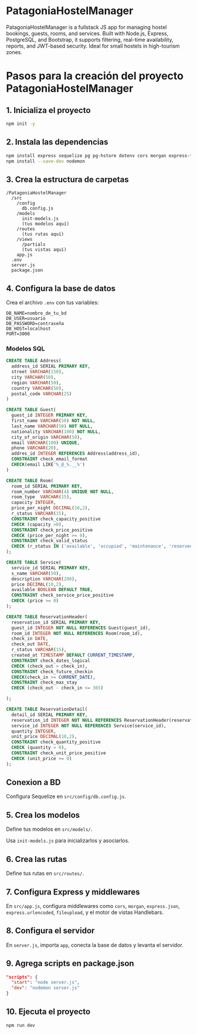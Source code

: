 # PatagoniaHostelManager
PatagoniaHostelManager is a fullstack JS app for managing hostel bookings, guests, rooms, and services. Built with Node.js, Express, PostgreSQL, and Bootstrap, it supports filtering, real-time availability, reports, and JWT-based security. Ideal for small hostels in high-tourism zones.


# Pasos para la creación del proyecto PatagoniaHostelManager

## 1. Inicializa el proyecto

```bash
npm init -y
```

## 2. Instala las dependencias

```bash
npm install express sequelize pg pg-hstore dotenv cors morgan express-fileupload express-handlebars
npm install --save-dev nodemon
```

## 3. Crea la estructura de carpetas

```
/PatagoniaHostelManager
  /src
    /config
      db.config.js
    /models
      init-models.js
      (tus modelos aquí)
    /routes
      (tus rutas aquí)
    /views
      /partials
      (tus vistas aquí)
    app.js
  .env
  server.js
  package.json
```

## 4. Configura la base de datos

Crea el archivo `.env` con tus variables:

```
DB_NAME=nombre_de_tu_bd
DB_USER=usuario
DB_PASSWORD=contraseña
DB_HOST=localhost
PORT=3000
```


### Modelos SQL
```sql
CREATE TABLE Address(
  address_id SERIAL PRIMARY KEY,
  street VARCHAR(150),
  city VARCHAR(50),
  region VARCHAR(50),
  country VARCHAR(50),
  postal_code VARCHAR(25)
)

CREATE TABLE Guest(
  guest_id INTEGER PRIMARY KEY, 
  first_name VARCHAR(50) NOT NULL,
  last_name VARCHAR(50) NOT NULL,
  nationality VARCHAR(100) NOT NULL,
  city_of_origin VARCHAR(50),
  email VARCHAR(100) UNIQUE,
  phone VARCHAR(20),
  addres_id INTEGER REFERENCES Address(address_id),
  CONSTRAINT check_email_format
  CHECK(email LIKE'%_@_%.__%')
)

CREATE TABLE Room(
  room_id SERIAL PRIMARY KEY,
  room_number VARCHAR(4) UNIQUE NOT NULL,
  room_type  VARCHAR(15),
  capacity INTEGER,
  price_per_night DECIMAL(10,2),
  r_status VARCHAR(15),
  CONSTRAINT check_capacity_positive
  CHECK (capacity >0),
  CONSTRAINT check_price_positive 
  CHECK (price_per_night >= 0),
  CONSTRAINT check_valid_status 
  CHECK (r_status IN ('available', 'occupied', 'maintenance', 'reserved'))
);

CREATE TABLE Service(
  service_id SERIAL PRIMARY KEY,
  s_name VARCHAR(50),
  description VARCHAR(200),
  price DECIMAL(10,2),
  available BOOLEAN DEFAULT TRUE,
  CONSTRAINT check_service_price_positive 
  CHECK (price >= 0)
);

CREATE TABLE ReservationHeader(
  reservation_id SERIAL PRIMARY KEY,
  guest_id INTEGER NOT NULL REFERENCES Guest(guest_id),
  room_id INTEGER NOT NULL REFERENCES Room(room_id),
  check_in DATE,
  check_out DATE,
  r_status VARCHAR(15),
  created_at TIMESTAMP DEFAULT CURRENT_TIMESTAMP,
  CONSTRAINT check_dates_logical
  CHECK (check_out > check_in),
  CONSTRAINT check_future_checkin
  CHECK(check_in >= CURRENT_DATE),
  CONSTRAINT check_max_stay
  CHECK (check_out - check_in <= 365)

);

CREATE TABLE ReservationDetail(
  detail_id SERIAL PRIMARY KEY,
  reservation_id INTEGER NOT NULL REFERENCES ReservationHeader(reservation_id),
  service_id INTEGER NOT NULL REFERENCES Service(service_id),
  quantity INTEGER,
  unit_price DECIMAL(10,2),
  CONSTRAINT check_quantity_positive 
  CHECK (quantity > 0),
  CONSTRAINT check_unit_price_positive 
  CHECK (unit_price >= 0)
);

```

## Conexion a BD



Configura Sequelize en `src/config/db.config.js`.

## 5. Crea los modelos

Define tus modelos en `src/models/`.

Usa `init-models.js` para inicializarlos y asociarlos.

## 6. Crea las rutas

Define tus rutas en `src/routes/`.

## 7. Configura Express y middlewares

En `src/app.js`, configura middlewares como `cors`, `morgan`, `express.json`, `express.urlencoded`, `fileupload`, y el motor de vistas Handlebars.

## 8. Configura el servidor

En `server.js`, importa `app`, conecta la base de datos y levanta el servidor.

## 9. Agrega scripts en package.json

```json
"scripts": {
  "start": "node server.js",
  "dev": "nodemon server.js"
}
```

## 10. Ejecuta el proyecto

```bash
npm run dev
```